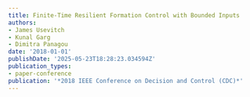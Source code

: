 ```yaml
---
title: Finite-Time Resilient Formation Control with Bounded Inputs
authors:
- James Usevitch
- Kunal Garg
- Dimitra Panagou
date: '2018-01-01'
publishDate: '2025-05-23T18:28:23.034594Z'
publication_types:
- paper-conference
publication: '*2018 IEEE Conference on Decision and Control (CDC)*'
---
```

